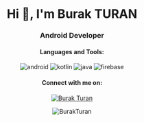 <h1 align="center">Hi 👋, I'm Burak TURAN</h1>
<h3 align="center">Android Developer</h3>

<h4 align="center">Languages and Tools:</h3><p align="center">
<img src="https://www.vectorlogo.zone/logos/android/android-ar21.svg" alt="android"/>
<img src="https://www.vectorlogo.zone/logos/kotlinlang/kotlinlang-ar21.svg" alt="kotlin"/>
<img src="https://www.vectorlogo.zone/logos/java/java-ar21.svg" alt="java"/>
<img src="https://www.vectorlogo.zone/logos/firebase/firebase-ar21.svg" alt="firebase" />


<h4 align="center">Connect with me on:</h3><p align="center">
<a href="https://www.linkedin.com/in/burakturann/" target="_blank"><img align="center" src="https://www.vectorlogo.zone/logos/linkedin/linkedin-ar21.svg" alt="Burak Turan"/></a></p>


<p align="center"><img align="center" src="https://github-readme-stats.vercel.app/api?username=TuranBurakk&show_icons=true&theme=radical" alt="BurakTuran" /></p>
